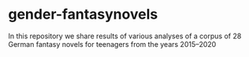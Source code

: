 # gender-fantasynovels
In this repository we share results of various analyses of a corpus of 28 German fantasy novels for teenagers from the years 2015–2020
